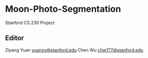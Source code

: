 # Moon-Photo-Segmentation
Stanford CS 230 Project

## Editor
Ziyang Yuan yuanzy@stanford.edu
Chen Wu chw177@stanford.edu
